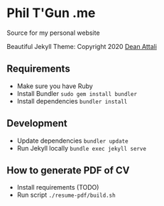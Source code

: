 # Phil T'Gun .me

Source for my personal website

Beautiful Jekyll Theme: Copyright 2020 [Dean Attali](https://deanattali.com)

## Requirements

* Make sure you have Ruby
* Install Bundler `sudo gem install bundler`
* Install dependencies `bundler install`

## Development

* Update dependencies `bundler update`
* Run Jekyll locally `bundle exec jekyll serve`

## How to generate PDF of CV

* Install requirements (TODO)
* Run script `./resume-pdf/build.sh`
